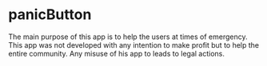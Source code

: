 # panicButton
The main purpose of this app is to help the users at times of emergency. This app was not developed with any intention to make profit but to help the entire community. Any misuse of his app to leads to legal actions.
